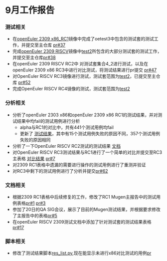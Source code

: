 # 9月工作报告

### 测试相关

- 在[openEuler 2309 x86_RC1](http://121.36.84.172/dailybuild/EBS-openEuler-23.09/rc1_openeuler-2023-08-23-20-06-19)镜像中完成了oetest3中包含的测试套的测试工作，并提交至主仓库 [pr#37](https://github.com/KotorinMinami/res_list/pull/37)
- 完成[openEuler 2309 RISCV](https://mirror.iscas.ac.cn/openeuler-sig-riscv/openEuler-RISC-V/testing/20230830/v0.2/QEMU/)镜像中[test2](https://github.com/KotorinMinami/res_list/blob/master/oe-rv2309/task_v2/oe2309testv2_2)所包含的大部分测试套的测试工作，并提交至主仓库[pr#38](https://github.com/KotorinMinami/res_list/pull/38)
- 在openEuler 2309 RISCV  RC2中 对测试套集合4_2进行测试，以及在openEuler 2309 x86 RC3中进行对比测试，将测试结果进行pr提交 [pr#47](https://github.com/KotorinMinami/res_list/pull/47)
- 对OpenEuler RISCV RC3镜像进行测试，测试套范围为[test2](https://github.com/KotorinMinami/res_list/blob/master/oe-rv2309/task_v2/oe2309testv2_2)，已提交至主仓库 [pr#52](https://github.com/KotorinMinami/res_list/pull/52)
- 完成OpenEuler RISCV RC4镜像的测试，测试套范围为[test2](https://github.com/KotorinMinami/res_list/blob/master/oe-rv2309/task_v2/oe2309testv2_2)

### 分析相关

- 分析了openEuler 2303 x86和openEuler 2309 x86 RC1的测试结果，并对测试结果中均fail的测试用例进行分析
  - alpha与RC1的对比中，共有441个测试用例均fail
  - 更新了 [测试结果](./week11/Result.csv)，其中有15个测试用例失败的原因不同，357个测试用例失败的原因相同
- 分析了一下OpenEuler RISCV RC2测试的测试结果 [文档](./week12/test.md)
- 对OpenEuler RISCV RC3测试结果与RC1进行了一个简单的对比并提交至RC3主表格 [对比结果](./week13/new.md) [pr#7](https://gitee.com/yunxiangluo/openeuler-riscv-23.09-test/pulls/7)
- 对2309 RC1表格中遗漏的需要进行操作的测试用例进行了重测并验证
- 对RC3中剩下的测试用例进行了分析并提交[pr#62](https://gitee.com/yunxiangluo/open-euler-risc-v-23.09-test/pulls/62)

### 文档相关

- 根据2309 RC1表格中后续修复的工作，修改了RC1 Mugen主报告中的测试用例表格[pr#1](https://gitee.com/yunxiangluo/openeuler-riscv-23.09-test/pulls/1) [pr#3](https://gitee.com/yunxiangluo/openeuler-riscv-23.09-test/pulls/3)
- 参加了20日的QA SIG会议，展示了目前的Mugen测试结果，并根据要求修改了主报告中的表格[pr#5](https://gitee.com/yunxiangluo/openeuler-riscv-23.09-test/pulls/5)
- 在openEuler RISCV 2309测试文档中添加了针对测试套的测试结果表格 [pr#17](https://gitee.com/yunxiangluo/open-euler-risc-v-23.09-test/pulls/17)

### 脚本相关

- 修改了测试结果脚本[res_list.py](https://github.com/KotorinMinami/res_list/blob/master/res_list.py),现在能显示未进行x86对比测试的用例[pr](https://github.com/KotorinMinami/res_list/pull/51)
